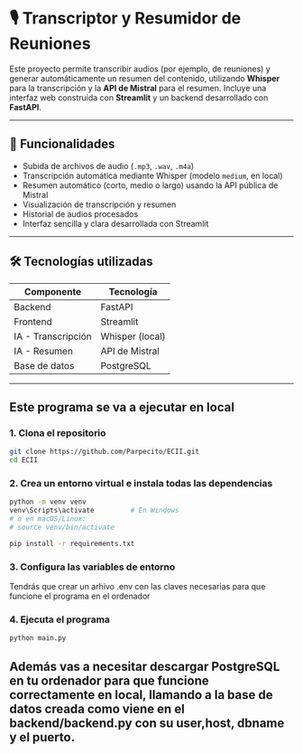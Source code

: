 # 🎙️ Transcriptor y Resumidor de Reuniones

Este proyecto permite transcribir audios (por ejemplo, de reuniones) y generar automáticamente un resumen del contenido, utilizando **Whisper** para la transcripción y la **API de Mistral** para el resumen. Incluye una interfaz web construida con **Streamlit** y un backend desarrollado con **FastAPI**.

---

## 🚀 Funcionalidades

- Subida de archivos de audio (`.mp3`, `.wav`, `.m4a`)
- Transcripción automática mediante Whisper (modelo `medium`, en local)
- Resumen automático (corto, medio o largo) usando la API pública de Mistral
- Visualización de transcripción y resumen
- Historial de audios procesados
- Interfaz sencilla y clara desarrollada con Streamlit

---

## 🛠️ Tecnologías utilizadas

| Componente     | Tecnología           |
|----------------|----------------------|
| Backend        | FastAPI              |
| Frontend       | Streamlit            |
| IA - Transcripción | Whisper (local) |
| IA - Resumen   | API de Mistral       |
| Base de datos  | PostgreSQL           |

---

## Este programa se va a ejecutar en local
### 1. Clona el repositorio
```bash
git clone https://github.com/Parpecito/ECII.git
cd ECII
```
### 2. Crea un entorno virtual e instala todas las dependencias
```bash
python -m venv venv
venv\Scripts\activate         # En Windows
# o en macOS/Linux:
# source venv/bin/activate

pip install -r requirements.txt
```
### 3. Configura las variables de entorno
Tendrás que crear un arhivo .env con las claves necesarias para que funcione el programa en el ordenador
### 4. Ejecuta el programa
```bash
python main.py
```
## Además vas a necesitar descargar PostgreSQL en tu ordenador para que funcione correctamente en local, llamando a la base de datos creada como viene en el backend/backend.py con su user,host, dbname y el puerto.
